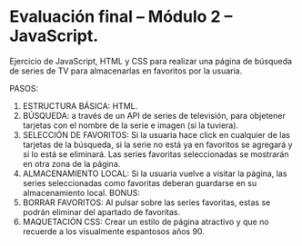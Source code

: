 # Evaluación final – Módulo 2 – JavaScript.

Ejercicio de JavaScript, HTML y CSS para realizar una página de búsqueda de series de TV para almacenarlas en favoritos por la usuaria.

PASOS:

1. ESTRUCTURA BÁSICA: HTML.
2. BÚSQUEDA: a través de un API de series de televisión, para objetener tarjetas con el nombre de la serie e imagen (si la tuviera).
3. SELECCIÓN DE FAVORITOS: Si la usuaria hace click en cualquier de las tarjetas de la búsqueda, si la serie no está ya en favoritos se agregará y si lo está se eliminará. Las series favoritas seleccionadas se mostrarán en otra zona de la página.
4. ALMACENAMIENTO LOCAL: Si la usuaria vuelve a visitar la página, las series seleccionadas como favoritas deberan guardarse en su almacenamiento local.
   BONUS:
5. BORRAR FAVORITOS: Al pulsar sobre las series favoritas, estas se podrán eliminar del apartado de favoritas.
6. MAQUETACIÓN CSS: Crear un estilo de página atractivo y que no recuerde a los visualmente espantosos años 90.
